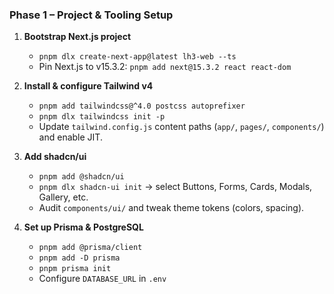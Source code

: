 ### Phase 1 – Project & Tooling Setup

1. **Bootstrap Next.js project**

   - `pnpm dlx create-next-app@latest lh3-web --ts`
   - Pin Next.js to v15.3.2: `pnpm add next@15.3.2 react react-dom`

2. **Install & configure Tailwind v4**

   - `pnpm add tailwindcss@^4.0 postcss autoprefixer`
   - `pnpm dlx tailwindcss init -p`
   - Update `tailwind.config.js` content paths (`app/`, `pages/`, `components/`) and enable JIT.

3. **Add shadcn/ui**

   - `pnpm add @shadcn/ui`
   - `pnpm dlx shadcn-ui init` → select Buttons, Forms, Cards, Modals, Gallery, etc.
   - Audit `components/ui/` and tweak theme tokens (colors, spacing).

4. **Set up Prisma & PostgreSQL**

   - `pnpm add @prisma/client`
   - `pnpm add -D prisma`
   - `pnpm prisma init`
   - Configure `DATABASE_URL` in `.env`
